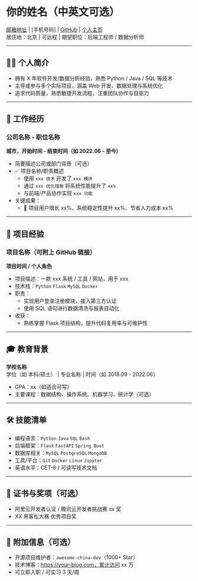 # 你的姓名（中英文可选）
[邮箱地址](mailto:your@email.com) | [手机号码] | [GitHub](https://github.com/yourname) | [个人主页](https://your-website.com)  
居住地：北京 | 可远程 | 期望职位：后端工程师 / 数据分析师

---

## 🧑‍💻 个人简介

- 拥有 X 年软件开发/数据分析经验，熟悉 Python / Java / SQL 等技术
- 主导或参与多个实际项目，涵盖 Web 开发、数据处理与系统优化
- 追求代码质量，熟悉敏捷开发流程，注重团队协作与自驱力

---

## 💼 工作经历

### 公司名称 - 职位名称  
**城市，开始时间 - 结束时间（如 2022.06 - 至今）**

- 简要描述公司或部门背景（可选）
- ✅ 项目名称/职责概述
  - 使用 `xxx 技术` 开发了 `xxx 模块`
  - 通过 `xxx 优化措施` 将系统性能提升了 `xx%`
  - 与前端/产品协作实现 `xxx 功能`
- 关键成果：
  - 🎯 项目用户增长 xx%、系统稳定性提升 xx%、节省人力成本 xx%

---

## 🧪 项目经验

### 项目名称（可附上 GitHub 链接）  
**项目时间 / 个人角色**

- 项目描述：一款 xxx 系统 / 工具 / 网站，用于 xxx
- 技术栈：`Python` `Flask` `MySQL` `Docker`
- 职责：
  - 实现用户登录注册模块，接入第三方认证
  - 使用 SQL 语句进行数据清洗与报表自动化
- 收获：
  - 熟练掌握 Flask 项目结构，提升代码复用率与可维护性

---

## 🎓 教育背景

**学校名称**  
学位（如 本科/硕士） | 专业名称 | 时间（如 2018.09 - 2022.06）  
- GPA：xx（如适合可写）
- 主要课程：数据结构、操作系统、机器学习、统计学（可选）

---

## 🛠 技能清单

- 编程语言：`Python` `Java` `SQL` `Bash`
- 后端框架：`Flask` `FastAPI` `Spring Boot`
- 数据库相关：`MySQL` `PostgreSQL` `MongoDB`
- 工具/平台：`Git` `Docker` `Linux` `Jupyter`
- 英语水平：CET-6 / 可读写技术文档

---

## 📄 证书与奖项（可选）

- 阿里云开发者认证 / 腾讯云开发者挑战赛 xx 奖
- XX 黑客松大赛 优秀项目奖

---

## 📎 附加信息（可选）

- 开源项目维护者：`awesome-china-dev`（1000+ Star）
- 技术博客：https://your-blog.com，累计访问 xx 万
- 可立即入职 / 可实习 3 天/周
